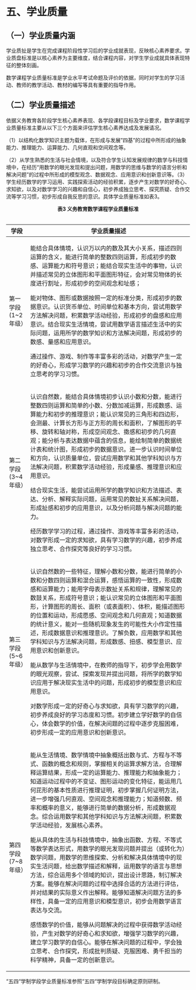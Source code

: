 # 五、学业质量

## （一）学业质量内涵 <!-- {docsify-ignore} -->

学业质扯是学生在完成课程阶段性学习后的学业成就表现，反映核心素养要求。学业质盘标准是以核心素养为主要维度，结合课程内容，对学生学业成就具体表现特征的整体刻画。

数学课程学业质量标准是学业水平考试命题及评价的依据，同时对学生的学习活动、教师的教学活动、教材的编写等具有重要的指导作用。

## （二）学业质量描述 <!-- {docsify-ignore} -->

依据义务教育各阶段学生核心素养表现、各学段课程目标及学业要求，数学课程学业质量标准主要从以下三个方面来评估学生核心素养达成及发展请况。

（1）以结构化数学知识主题为载体，在形成与发展”四基”的过程中所形成的抽象能力、推理能力、运算能力、几何直观和空间观念等。

（2）从学生熟悉的生活与社会情境，以及符合学生认知发展规律的数学与科技情境中，在经历“用数学的眼光发现和提出问题，用数学的思维与数学的语言分析和解决问题”的过程中所形成的模型观念、数据观念、应用意识和创新意识等。（3）学生经历数学的学习运用、实践探索活动的经验积累，逐步产生对数学的好奇心、求知欲，以及对数学学习的兴趣和自信心，初步养成独立思考、探究质疑、合作交流等学习习惯，初步形成自我反思的意识。具体学业质量标准如表3。

<center><b>表3 义务教育数学课程学业质量标准</b></center><br/>

|  学段  |  学业质量描述  |
|  ----  |  ----  |
|  第一学段<br/>(1~2年级）  |  <p>能结合具体情境，认识万以内的数及其大小关系，描述四则运算的含义，能进行简单的整数四则运算，形成初步的数感、运算能力和符号意识；能结合现实生活中的事物，认识并描述常见的立体图形和平面图形特征，会对常见物体的长度进行割址，形成初步的空间观念和址感；</p><p>能对物体、图形或数据按照一定的标准分类，形成初步的数据意识。认识货币单位、时间单位和基本方向，尝试用数学方法解决问题，积累数学活动经验，形成初步的盘感和应用意识。结合现实生活情境，尝试用数学语言描述生活中的实际问题，运用所学的数学知识和方法解决间题，形成初步的数感、量感和应用意识。</p><p>通过操作、游戏、制作等丰富多彩的活动，对数学产生一定的好奇心，形成学习数学的兴趣和初步的合作交流意识与独立思考的学习习惯。</p>  |
|  第二学段<br/>(3~4年级）  |  <p>认识自然数，能结合具体情境初步认识小数和分数，能进行整数四则运算和简单的小数、分数加减运算，形成数感、运算能力和初步的推理意识；能认识常见的三角形和四边形，会测最、计算长方形与正方形的周长和面积，了解图形的平移、旋转和轴对称，形成空间观念、擞感和初步的几何直观；能分析与表达数据中蕴含的信息，能绘制简单的数据统计表和统计图，形成初步的数据意识。进一步认识时间单位和方向，认识质量单位，尝试应用数学和其他学科知识与方法解决问题，积累数学活动经验，形成量感、推理意识和应用意识。</p><p>结合现实生活，能尝试运用所学的数学知识和方法描述、表达、分析、解释实际问题，运用常见的数扯关系解决间题，形成扯感和初步的应用意识，以及分析问题与解决问题的能力。</p><p>经历数学学习的过程，通过操作、游戏等丰富多彩的活动，对数学形成一定的求知欲，具有学习数学的兴趣，初步养成独立思考、合作探究等良好的学习习惯。</p>  |
|  第三学段<br/>(5~6年级）  |  <p>认识自然数的一些特征，理解小数和分数，能进行简单的小数和分数四则运算和混合运算，感悟运算的一致性，形成数感和运算能力；能用字母表示数扯关系和规律，理解常见的数鼓关系，形成符号意识；能认识常见的立体图形和平面图形，计算图形的周长、面积（或表面积）、体积，能描述图形的位置和运动，形成愿感、空间观念和几何直观；知道数据的统计意义，能对一些随机现象发生的可能性大小作定性描述，形成数据意识和推理意识。了解负数，应用数学和其他学科知识与方法解决问题，形成数感、扭感、模型意识、应用意识和创新意识。</p><p>能从数学与生活情境中，在教师的指导下，初步学会用数学的眼光观察，尝试、探索发现并提出问题，将所学的数学知识应用于解决现实生活中的问题，形成初步的模型意识和应用意识。</p><p>对数学形成一定的好奇心与求知欲，具有学习数学的兴趣，初步养成良好的学习态度和习惯。初步建立学好数学的自信心，体会数学的价值，在解决间题的过程中逐步克服困难，初步形成一定的应用意识和创新意识。</p>  |
|  第四学段<br/>(7~8年级）  |  <p>能从生活情境、数学情境中抽象概括出数与式、方程与不等式、函数的概念和规则，掌握相关的运算求解方法，合理解释运算结果，形成一定的运算能力、推理能力和抽象能力；知道运动过程中的不变证、图形运动的变化特征，能运用几何芘形的基本性质进行推理证明，初步掌握几何证明方法，进一步增强几何直观、空间观念和推理能力；知道频数、频率和概率的意义，能够进行简单的数据分析，形成数据观念。综合运用数学和其他学科知识与方法解决间题，积累数学活动经验，发展核心素养。</p><p>能从具体的生活与科技情境中，抽象出函数、方程、不等式等数学表达形式，用数学的眼光发现问题并提出（或转化为）数学问题，用数学的思维探索、分析和解决具体情境中的现实生活问题，给出数学描述和解释，运用数学的语言与思想方法，综合运用多个领域的知识，提出设计思路，制订解决方案。能够在解决问题的过程中选择合适的方法进行评估，并对结果的实际意义作出解释。能够知道解决问题方法的多样性，具备一定的应用意识和模型意识，初步会用数学语言表达与交流。</p><p>感悟数学的价值，能够从问题解决的过程中获得数学活动经验，产生对数学的好奇心和求知欲，增强学习数学的兴趣，建立学习数学的自信心。能够在解决问题的过程中，学会独立思考、合作探究，形成批判质疑、克服困难、勇千担当的科学精神，具备一定的创新意识。</p>  |

“五四“学制学段学业质量标准参照“五四“学制学段目标确定原则研制。